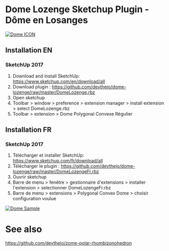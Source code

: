 # Dome Lozenge Sketchup Plugin - Dôme en Losanges

[![Dome ICON](https://raw.githubusercontent.com/devthejo/dome-lozenge/master/img/dome-icon.png)](https://github.com/devthejo/dome-lozenge#)

## Installation EN

### SketchUp 2017
1. Download and install SketchUp: https://www.sketchup.com/en/download/all
2. Download plugin : https://github.com/devthejo/dome-lozenge/raw/master/DomeLozenge.rbz
3. Open sketchup
4. Toolbar > window > preference > extension manager > install extension > select DomeLozenge.rbz
5. Toolbar > extension > Dome Polygonal Convexe Régulier

## Installation FR

### SketchUp 2017
1. Télécharger et installer SketchUp: https://www.sketchup.com/fr/download/all
2. Télécharger le plugin : https://github.com/devthejo/dome-lozenge/raw/master/DomeLozengeFr.rbz
3. Ouvrir sketchup
4. Barre de menu > fenêtre > gestionnaire d'extensions > installer l'extension > selectionner DomeLozengeFr.rbz
5. Barre de menu > extensions > Polygonal Convex Dome > choisir configuration voulue

[![Dome Sample](https://raw.githubusercontent.com/devthejo/dome-lozenge/master/img/dome-10-5.png)](https://github.com/devthejo/dome-lozenge#)

# See also
https://github.com/devthejo/zome-polar-rhombizonohedron
